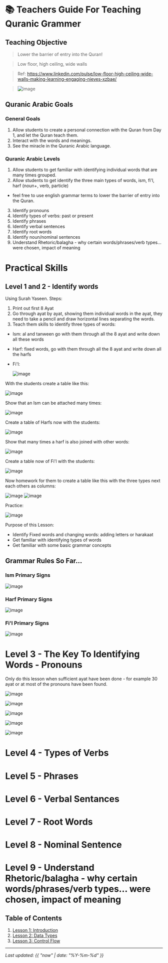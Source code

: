 # 📚 Teachers Guide For Teaching Quranic Grammer

## Teaching Objective

> Lower the barrier of entry into the Quran!

> Low floor, high ceiling, wide walls

> Ref: https://www.linkedin.com/pulse/low-floor-high-ceiling-wide-walls-making-learning-engaging-nieves-xzbae/

> ![image](https://github.com/user-attachments/assets/c8ceca95-9824-49e7-a5d8-c6c701a625e3)

## Quranic Arabic Goals

### General Goals

1. Allow students to create a personal connection with the Quran from Day 1, and let the Quran teach them.
2. Interact with the words and meanings.
3. See the miracle in the Quranic Arabic language.

### Quranic Arabic Levels

1. Allow students to get familiar with identifying individual words that are many times grouped.
2. Allow students to get identify the three main types of words, ism, fi'l, harf (noun+, verb, particle)
- feel free to use english grammar terms to lower the barrier of entry into the Quran.
3. Identify pronouns
4. Identify types of verbs: past or present
5. Identify phrases
6. Identify verbal sentences
7. Identify root words
8. Identify noun/nominal sentences
9. Understand Rhetoric/balagha - why certain words/phrases/verb types… were chosen, impact of meaning


# Practical Skills

## Level 1 and 2 - Identify words

Using Surah Yaseen.
Steps:
1. Print out first 8 Ayat
2. Go through ayat by ayat, showing them individual words in the ayat, they need to take a pencil and draw horizontal lines separating the words.
3. Teach them skills to identify three types of words:
- Ism: al and tanween go with them through all the 8 ayat and write down all these words
- Harf: fixed words, go with them through all the 8 ayat and write down all the harfs
- Fi'l:

  ![image](https://github.com/user-attachments/assets/8bbd36d5-b7fe-4324-a2db-4fed9a7f689f)

With the students create a table like this:

![image](https://github.com/user-attachments/assets/9e889105-b221-462f-b18e-b66010945e9a)

Show that an Ism can be attached many times:

![image](https://github.com/user-attachments/assets/0369d529-1ce1-4390-a865-ec0a491ad299)

Create a table of Harfs now with the students:

![image](https://github.com/user-attachments/assets/f7582c72-a943-4bb6-b25b-e1cb7fa3d1b5)

Show that many times a harf is also joined with other words:

![image](https://github.com/user-attachments/assets/738ee5e8-6880-4700-80a0-da939606d1be)

Create a table now of Fi'l with the students:

![image](https://github.com/user-attachments/assets/31f7b374-07fc-40fa-abfb-688cacdb0554)

Now homework for them to create a table like this with the three types next each others as columns:

![image](https://github.com/user-attachments/assets/2ae5e0ff-e2b5-4401-9f35-fa7daa665722)
![image](https://github.com/user-attachments/assets/700dce38-17a1-434f-9c8e-25277113c659)

Practice:

![image](https://github.com/user-attachments/assets/d673939a-fa19-42e4-a725-ef4499913096)

Purpose of this Lesson:

- Identify Fixed words and changing words: adding letters or harakaat
- Get familiar with identifying types of words
- Get familiar with some basic grammar concepts

## Grammar Rules So Far...

### Ism Primary Signs

![image](https://github.com/user-attachments/assets/076e6c92-10bd-477c-9266-342fba6dfc7a)

### Harf Primary Signs

![image](https://github.com/user-attachments/assets/02547e8b-e3b8-4a06-b78f-382f7fc52ce2)

### Fi'l Primary Signs

![image](https://github.com/user-attachments/assets/a776cc60-c1a9-4fd4-8e1a-3cf2c3d9b9bc)

# Level 3 - The Key To Identifying Words - Pronouns

Only do this lesson when sufficient ayat have been done - for example 30 ayat or at most of the pronouns 
have been found.

![image](https://github.com/user-attachments/assets/dcb7658b-e0e0-4ded-8a88-04593d84f69a)

![image](https://github.com/user-attachments/assets/f241a65e-9547-43e8-8622-eb6a2b89068a)

![image](https://github.com/user-attachments/assets/34fa9e37-e052-4396-8ed1-0ec6ef7fa698)

![image](https://github.com/user-attachments/assets/58242e47-bc73-4860-b0c8-052f216bd7d8)

![image](https://github.com/user-attachments/assets/f9cc0417-d580-4afb-a208-a00e561b1f28)



# Level 4 - Types of Verbs

# Level 5 - Phrases

# Level 6 - Verbal Sentances

# Level 7 - Root Words

# Level 8 - Nominal Sentence

# Level 9 - Understand Rhetoric/balagha - why certain words/phrases/verb types… were chosen, impact of meaning



## Table of Contents

1. [Lesson 1: Introduction](https://bbdev18.github.io/practical_arabic_grammer/lesson1)
2. [Lesson 2: Data Types](https://bbdev18.github.io/practical_arabic_grammer/lesson2)
3. [Lesson 3: Control Flow](https://bbdev18.github.io/practical_arabic_grammer/lesson3)

---

_Last updated: {{ "now" | date: "%Y-%m-%d" }}_
